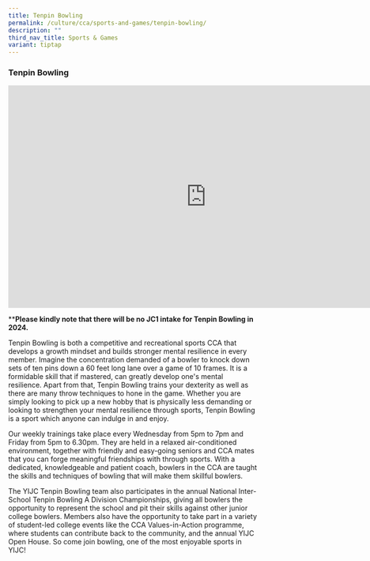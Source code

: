 ```yaml
---
title: Tenpin Bowling
permalink: /culture/cca/sports-and-games/tenpin-bowling/
description: ""
third_nav_title: Sports & Games
variant: tiptap
---
```

<h3><strong>Tenpin Bowling</strong></h3><div class="iframe-wrapper"><iframe height="450" width="800" allowfullscreen="true" frameborder="0" src="https://www.youtube.com/embed/jgJC3V7Oi20"></iframe></div><p>**<strong>Please kindly note that there will be no JC1 intake for Tenpin Bowling in 2024.</strong></p><p>Tenpin Bowling is both a competitive and recreational sports CCA that develops a growth mindset and builds stronger mental resilience in every member. Imagine the concentration demanded of a bowler to knock down sets of ten pins down a 60 feet long lane over a game of 10 frames. It is a formidable skill that if mastered, can greatly develop one's mental resilience. Apart from that, Tenpin Bowling trains your dexterity as well as there are many throw techniques to hone in the game. Whether you are simply looking to pick up a new hobby that is physically less demanding or looking to strengthen your mental resilience through sports, Tenpin Bowling is a sport which anyone can indulge in and enjoy.</p><p>Our weekly trainings take place every Wednesday from 5pm to 7pm and Friday from 5pm to 6.30pm. They are held in a relaxed air-conditioned environment, together with friendly and easy-going seniors and CCA mates that you can forge meaningful friendships with through sports. With a dedicated, knowledgeable and patient coach, bowlers in the CCA are taught the skills and techniques of bowling that will make them skillful bowlers.</p><p>The YIJC Tenpin Bowling team also participates in the annual National Inter-School Tenpin Bowling A Division Championships, giving all bowlers the opportunity to represent the school and pit their skills against other junior college bowlers. Members also have the opportunity to take part in a variety of student-led college events like the CCA Values-in-Action programme, where students can contribute back to the community, and the annual YIJC Open House. So come join bowling, one of the most enjoyable sports in YIJC!</p>